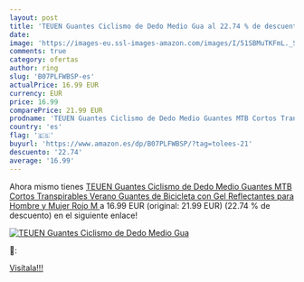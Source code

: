 ```yaml
---
layout: post
title: 'TEUEN Guantes Ciclismo de Dedo Medio Gua al 22.74 % de descuento'
date: 
image: 'https://images-eu.ssl-images-amazon.com/images/I/51SBMuTKFmL._SL200_.jpg'
comments: true
category: ofertas
author: ring
slug: 'B07PLFWBSP-es'
actualPrice: 16.99 EUR
currency: EUR
price: 16.99
comparePrice: 21.99 EUR
prodname: 'TEUEN Guantes Ciclismo de Dedo Medio Guantes MTB Cortos Transpirables Verano  Guantes de Bicicleta con Gel Reflectantes para Hombre y Mujer  Rojo  M '
country: 'es'
flag: '🇪🇸'
buyurl: 'https://www.amazon.es/dp/B07PLFWBSP/?tag=tolees-21'
descuento: '22.74'
average: '16.99'
---
```


Ahora mismo tienes [TEUEN Guantes Ciclismo de Dedo Medio Guantes MTB Cortos Transpirables Verano  Guantes de Bicicleta con Gel Reflectantes para Hombre y Mujer  Rojo  M ](https://www.amazon.es/dp/B07PLFWBSP/?tag=tolees-21) a 16.99 EUR (original: 21.99 EUR) (22.74 %  de descuento) en el siguiente enlace!

[![TEUEN Guantes Ciclismo de Dedo Medio Gua](https://images-eu.ssl-images-amazon.com/images/I/51SBMuTKFmL._SL200_.jpg)](https://www.amazon.es/dp/B07PLFWBSP/?tag=tolees-21)

🔎:


[Visítala!!!](https://www.amazon.es/dp/B07PLFWBSP/?tag=tolees-21)
